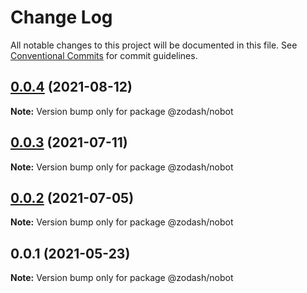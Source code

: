 # Change Log

All notable changes to this project will be documented in this file.
See [Conventional Commits](https://conventionalcommits.org) for commit guidelines.

## [0.0.4](https://github.com/zcorky/zodash/compare/@zodash/nobot@0.0.3...@zodash/nobot@0.0.4) (2021-08-12)

**Note:** Version bump only for package @zodash/nobot





## [0.0.3](https://github.com/zcorky/zodash/compare/@zodash/nobot@0.0.2...@zodash/nobot@0.0.3) (2021-07-11)

**Note:** Version bump only for package @zodash/nobot





## [0.0.2](https://github.com/zcorky/zodash/compare/@zodash/nobot@0.0.1...@zodash/nobot@0.0.2) (2021-07-05)

**Note:** Version bump only for package @zodash/nobot





## 0.0.1 (2021-05-23)

**Note:** Version bump only for package @zodash/nobot
